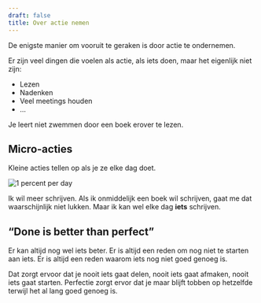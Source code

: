 ```yaml
---
draft: false
title: Over actie nemen
---
```


De enigste manier om vooruit te geraken is door actie te ondernemen.


Er zijn veel dingen die voelen als actie, als iets doen, maar het eigenlijk niet zijn: 
* Lezen
* Nadenken
* Veel meetings houden
* ...


Je leert niet zwemmen door een boek erover te lezen. 


## Micro-acties

Kleine acties tellen op als je ze elke dag doet.

![1 percent per day](/sketchnotes/250429-1percentperday.png)

Ik wil meer schrijven. Als ik onmiddelijk een boek wil schrijven, gaat me dat waarschijnlijk niet lukken. Maar ik kan wel elke dag **iets** schrijven.   


## “Done is better than perfect”

Er kan altijd nog wel iets beter. Er is altijd een reden om nog niet te starten aan iets. Er is altijd een reden waarom iets nog niet goed genoeg is. 

Dat zorgt ervoor dat je nooit iets gaat delen, nooit iets gaat afmaken, nooit iets gaat starten. Perfectie zorgt ervor dat je maar blijft tobben op hetzelfde terwijl het al lang goed genoeg is.
